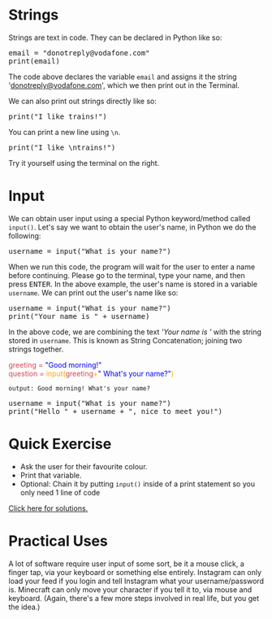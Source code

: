 # Strings

Strings are text in code. They can be declared in Python like so:

<pre class="file" data-filename="week1.py" data-target="replace">
email = "donotreply@vodafone.com"
print(email)
</pre>

The code above declares the variable `email` and assigns it the string 'donotreply@vodafone.com', which we then print out in the Terminal.

We can also print out strings directly like so:

<pre class="file" data-filename="week1.py" data-target="replace">
print("I like trains!")
</pre>

You can print a new line using `\n`.

<pre class="file" data-filename="week1.py" data-target="replace">
print("I like \ntrains!")
</pre>

Try it yourself using the terminal on the right.


# Input
We can obtain user input using a special Python keyword/method called `input()`. Let's say we want to obtain the user's name, in Python we do the following:

<pre class="file" data-filename="week1.py" data-target="replace">
username = input("What is your name?")
</pre>

 When we run this code, the program will wait for the user to enter a name before continuing. Please go to the terminal, type your name, and then press <kbd>ENTER</kbd>. In the above example, the user's name is stored in a variable `username`. We can print out the user's name like so:

<pre class="file" data-filename="week1.py" data-target="replace">
username = input("What is your name?")
print("Your name is " + username)
</pre>

In the above code, we are combining the text *'Your name is '* with the string stored in `username`. This is known as String Concatenation; joining two strings together.

<div><span style="color:#D1495B">greeting = </span><span style="color:blue">"Good morning!"</span></div>
<div><span style="color:#D1495B">question = </span><span style="color:orange">input(</span><span style="color:#D1495B">greeting</span><span style="color:orange">+</span><span style="color:blue">" What's your name?"</span><span style="color:orange">)</span></div>

`output: Good morning! What's your name?`

<pre class="file" data-filename="week1.py" data-target="replace">
username = input("What is your name?")
print("Hello " + username + ", nice to meet you!")
</pre>

# Quick Exercise
- Ask the user for their favourite colour.
- Print that variable.
- Optional: Chain it by putting `input()` inside of a print statement so you only need 1 line of code

[Click here for solutions.](https://gitlabce.tools.aws.vodafone.com/vodafonecodingclub/Crash-Course/-/blob/master/Python%20Solutions/Week%201.md)

# Practical Uses
A lot of software require user input of some sort, be it a mouse click, a finger tap, via your keyboard or something else entirely. Instagram can only load your feed if you login and tell Instagram what your username/password is. Minecraft can only move your character if you tell it to, via mouse and keyboard. (Again, there's a few more steps involved in real life, but you get the idea.)
